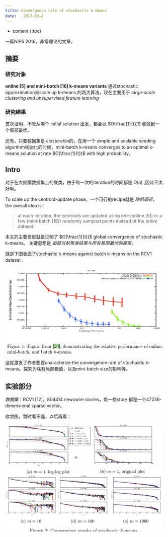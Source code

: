 ```yaml
--- 
title: Convergence rate of stochastic k-means
date:   2017-03-8
---
```




* content
{:toc}

一篇NIPS 2016，非常理论的文章。

## 摘要

### 研究对象
__online [5] and mini-batch [16] k-means variants__
通过stochastic approximation来scale up k-means 的两大算法，现在主要用于 
_large-scale clustering and unsupervised feature learning_ 

### 研究结果
首次证明，不管从哪个 initial solution 出发，都会以 $O(\frac{1}{t})$ 收敛到一个局部最优。

还有，只要数据集是 clusterable的，在用一个 simple and scalable seeding algorithm初始化的时候，mini-batch k-means converges to an optimal k-means
solution at rate $O(\frac{1}{t})$ with high probability。

## Intro

对于在大规模数据集上的聚类，由于每一次的iteration的时间都是 $O(n)$ ,因此不太好啊。

To scale up the centroid-update phase，一个可行的recipe就是 _随机逼近_。
the overall idea is：
>at each iteration, the centroids are updated using one (online [5]) or a few (mini-batch [16]) randomly sampled points instead of the entire dataset.

本文的主要贡献就是证明了 $O(\frac{1}{t})$ global convergence of stochastic k-means。
关键思想是 _追踪当前聚类结果与所有局部最优的距离_。

就是下图表面了stochastic k-means against batch k-means on the RCV1 dataset：

![](ScalableandDistributed/relative_performance.png)

这就激发了作者想要characterize the convergence rate of stochastic k-means。探究为啥有局部极值，以及mini-batch size的影响等。

## 实验部分

_数据集_：RCV1 [12]。804414 newswire stories，每一额story 都是一个47236-dimensional sparse vector。

收敛图，暂时看不懂，以后再看：

![](ScalableandDistributed/convergence_graph.png)